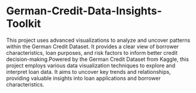 # German-Credit-Data-Insights-Toolkit
This project uses advanced visualizations to analyze and uncover patterns within the German Credit Dataset. It provides a clear view of borrower characteristics, loan purposes, and risk factors to inform better credit decision-making.Powered by the German Credit Dataset from Kaggle, this project employs various data visualization techniques to explore and interpret loan data. It aims to uncover key trends and relationships, providing valuable insights into loan applications and borrower characteristics.







